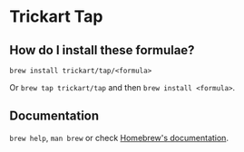 # Trickart Tap

## How do I install these formulae?

`brew install trickart/tap/<formula>`

Or `brew tap trickart/tap` and then `brew install <formula>`.

## Documentation

`brew help`, `man brew` or check [Homebrew's documentation](https://docs.brew.sh).
